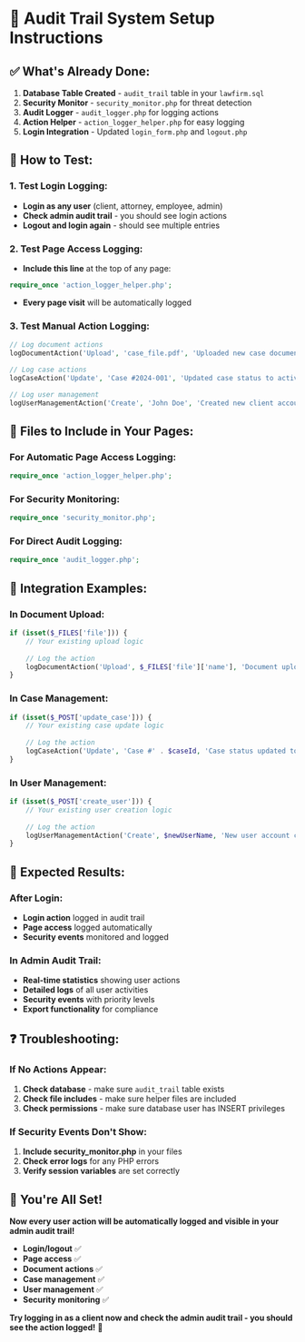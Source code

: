 # 🎯 Audit Trail System Setup Instructions

## ✅ **What's Already Done:**

1. **Database Table Created** - `audit_trail` table in your `lawfirm.sql`
2. **Security Monitor** - `security_monitor.php` for threat detection
3. **Audit Logger** - `audit_logger.php` for logging actions
4. **Action Helper** - `action_logger_helper.php` for easy logging
5. **Login Integration** - Updated `login_form.php` and `logout.php`

## 🚀 **How to Test:**

### **1. Test Login Logging:**
- **Login as any user** (client, attorney, employee, admin)
- **Check admin audit trail** - you should see login actions
- **Logout and login again** - should see multiple entries

### **2. Test Page Access Logging:**
- **Include this line** at the top of any page:
```php
require_once 'action_logger_helper.php';
```
- **Every page visit** will be automatically logged

### **3. Test Manual Action Logging:**
```php
// Log document actions
logDocumentAction('Upload', 'case_file.pdf', 'Uploaded new case document');

// Log case actions  
logCaseAction('Update', 'Case #2024-001', 'Updated case status to active');

// Log user management
logUserManagementAction('Create', 'John Doe', 'Created new client account');
```

## 📁 **Files to Include in Your Pages:**

### **For Automatic Page Access Logging:**
```php
require_once 'action_logger_helper.php';
```

### **For Security Monitoring:**
```php
require_once 'security_monitor.php';
```

### **For Direct Audit Logging:**
```php
require_once 'audit_logger.php';
```

## 🔧 **Integration Examples:**

### **In Document Upload:**
```php
if (isset($_FILES['file'])) {
    // Your existing upload logic
    
    // Log the action
    logDocumentAction('Upload', $_FILES['file']['name'], 'Document uploaded successfully');
}
```

### **In Case Management:**
```php
if (isset($_POST['update_case'])) {
    // Your existing case update logic
    
    // Log the action
    logCaseAction('Update', 'Case #' . $caseId, 'Case status updated to: ' . $newStatus);
}
```

### **In User Management:**
```php
if (isset($_POST['create_user'])) {
    // Your existing user creation logic
    
    // Log the action
    logUserManagementAction('Create', $newUserName, 'New user account created');
}
```

## 🎯 **Expected Results:**

### **After Login:**
- **Login action** logged in audit trail
- **Page access** logged automatically
- **Security events** monitored and logged

### **In Admin Audit Trail:**
- **Real-time statistics** showing user actions
- **Detailed logs** of all user activities
- **Security events** with priority levels
- **Export functionality** for compliance

## ❓ **Troubleshooting:**

### **If No Actions Appear:**
1. **Check database** - make sure `audit_trail` table exists
2. **Check file includes** - make sure helper files are included
3. **Check permissions** - make sure database user has INSERT privileges

### **If Security Events Don't Show:**
1. **Include security_monitor.php** in your files
2. **Check error logs** for any PHP errors
3. **Verify session variables** are set correctly

## 🎉 **You're All Set!**

**Now every user action will be automatically logged and visible in your admin audit trail!**

- **Login/logout** ✅
- **Page access** ✅  
- **Document actions** ✅
- **Case management** ✅
- **User management** ✅
- **Security monitoring** ✅

**Try logging in as a client now and check the admin audit trail - you should see the action logged!** 🚀
